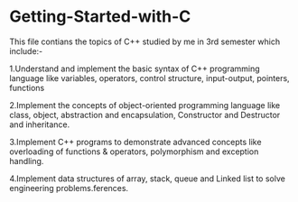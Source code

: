# Getting-Started-with-C
This file contians the topics of C++ studied by me in 3rd semester which include:-

1.Understand and implement the basic syntax of C++ programming
language like variables, operators, control structure, input-output,
pointers, functions

2.Implement the concepts of object-oriented programming language like
class, object, abstraction and encapsulation, Constructor and
Destructor and inheritance.

3.Implement C++ programs to demonstrate advanced concepts like
overloading of functions &amp; operators, polymorphism and exception
handling.

4.Implement data structures of array, stack, queue and Linked list to
solve engineering problems.ferences.
